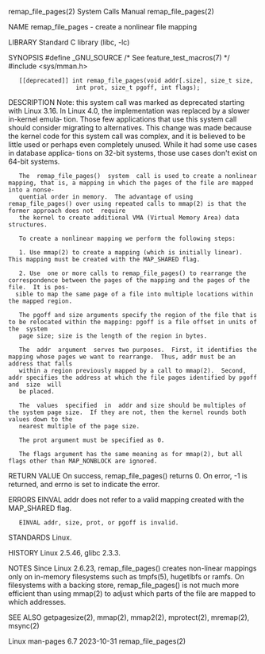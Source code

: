 remap_file_pages(2)						      System Calls Manual						   remap_file_pages(2)

NAME
       remap_file_pages - create a nonlinear file mapping

LIBRARY
       Standard C library (libc, -lc)

SYNOPSIS
       #define _GNU_SOURCE	   /* See feature_test_macros(7) */
       #include <sys/mman.h>

       [[deprecated]] int remap_file_pages(void addr[.size], size_t size,
					   int prot, size_t pgoff, int flags);

DESCRIPTION
       Note:  this  system call was marked as deprecated starting with Linux 3.16.  In Linux 4.0, the implementation was replaced by a slower in-kernel emula‐
       tion.  Those few applications that use this system call should consider migrating to alternatives.  This change was made because the  kernel  code  for
       this system call was complex, and it is believed to be little used or perhaps even completely unused.  While it had some use cases in database applica‐
       tions on 32-bit systems, those use cases don't exist on 64-bit systems.

       The  remap_file_pages()	system	call is used to create a nonlinear mapping, that is, a mapping in which the pages of the file are mapped into a nonse‐
       quential order in memory.  The advantage of using remap_file_pages() over using repeated calls to mmap(2) is that the former approach does not  require
       the kernel to create additional VMA (Virtual Memory Area) data structures.

       To create a nonlinear mapping we perform the following steps:

       1. Use mmap(2) to create a mapping (which is initially linear).	This mapping must be created with the MAP_SHARED flag.

       2. Use  one or more calls to remap_file_pages() to rearrange the correspondence between the pages of the mapping and the pages of the file.  It is pos‐
	  sible to map the same page of a file into multiple locations within the mapped region.

       The pgoff and size arguments specify the region of the file that is to be relocated within the mapping: pgoff is a file offset in units of  the	system
       page size; size is the length of the region in bytes.

       The  addr  argument  serves two purposes.  First, it identifies the mapping whose pages we want to rearrange.  Thus, addr must be an address that falls
       within a region previously mapped by a call to mmap(2).	Second, addr specifies the address at which the file pages identified by pgoff and  size  will
       be placed.

       The  values  specified  in  addr and size should be multiples of the system page size.  If they are not, then the kernel rounds both values down to the
       nearest multiple of the page size.

       The prot argument must be specified as 0.

       The flags argument has the same meaning as for mmap(2), but all flags other than MAP_NONBLOCK are ignored.

RETURN VALUE
       On success, remap_file_pages() returns 0.  On error, -1 is returned, and errno is set to indicate the error.

ERRORS
       EINVAL addr does not refer to a valid mapping created with the MAP_SHARED flag.

       EINVAL addr, size, prot, or pgoff is invalid.

STANDARDS
       Linux.

HISTORY
       Linux 2.5.46, glibc 2.3.3.

NOTES
       Since Linux 2.6.23, remap_file_pages() creates non-linear mappings only on in-memory filesystems such as tmpfs(5), hugetlbfs or ramfs.  On  filesystems
       with a backing store, remap_file_pages() is not much more efficient than using mmap(2) to adjust which parts of the file are mapped to which addresses.

SEE ALSO
       getpagesize(2), mmap(2), mmap2(2), mprotect(2), mremap(2), msync(2)

Linux man-pages 6.7							  2023-10-31							   remap_file_pages(2)
